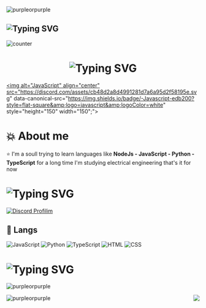 <img src="https://readme-typing-svg.herokuapp.com?size=20&width=1024&lines=🖥️+Herkese+selam+ben+purple+profilime+hoş+geldin+." alt="purpleorpurple" />

<h2 align="left"><img src="https://readme-typing-svg.herokuapp.com?font=Pacifico&pause=1000&color=F0FF32&background=69FF2000&center=true&repeat=false&vCenter=true&width=435&lines=Profile+Stat's" alt="Typing SVG" /></h2>

![counter](https://profile-counter.glitch.me/{purpleorpurple}/count.svg)

<h1 align="center"><img src="https://readme-typing-svg.herokuapp.com?font=Pacifico&pause=1000&color=326EFF&background=69FF2000&center=true&vCenter=true&repeat=false&width=435&lines=+🐦+My+Discord+Account's" alt="Typing SVG" /></h1> 

<a target="_blank" rel="noopener noreferrer" href="https://discord.com/users/632208307360235520"><img alt="JavaScript" align="center" src="https://discord.com/assets/cb48d2a8d4991281d7a6a95d2f58195e.svg" data-canonical-src="https://img.shields.io/badge/-Javascript-edb200?style=flat-square&amp;logo=javascript&amp;logoColor=white" style="height="150" width="150";"></a>
</div> 

# 💥 About me
⭐ I'm a soull trying to learn languages like **NodeJs - JavaScript - Python - TypeScript** for a long time I'm studying electrical engineering that's it for now


<h1 align="left"><img src="https://readme-typing-svg.herokuapp.com?font=Pacifico&pause=1000&color=326EFF&background=69FF2000&center=true&vCenter=true&repeat=false&width=435&lines=+My+Discord+Account's" alt="Typing SVG" /></h1>

[![Discord Profilim](https://lanyard.cnrad.dev/api/632208307360235520)](https://discord.com/users/632208307360235520)


## 📖 Langs
![JavaScript](https://img.shields.io/badge/JavaScript-323330?style=for-the-badge&logo=javascript&logoColor=F7DF1E) ![Python](https://img.shields.io/badge/Python-14354C?style=for-the-badge&logo=python&logoColor=white)  ![TypeScript](https://img.shields.io/badge/typescript-%23007ACC.svg?style=for-the-badge&logo=typescript&logoColor=white) ![HTML](https://img.shields.io/badge/HTML5-E34F26?style=for-the-badge&logo=html5&logoColor=white) ![CSS](https://img.shields.io/badge/CSS3-1572B6?style=for-the-badge&logo=css3&logoColor=white)

<h1 align="left"><img src="https://readme-typing-svg.herokuapp.com?font=Pacifico&pause=1000&color=f0f0f0&background=69FF2000&center=true&vCenter=true&repeat=false&width=435&lines=+Github+Stat's+" alt="Typing SVG" /></h1>

<p>&nbsp;<img align="left" src="https://github-readme-stats.vercel.app/api?username=purpleorpurple&show_icons=true&theme=dark&locale=en" alt="purpleorpurple"/>
<p><img align="left" src="https://github-readme-streak-stats.herokuapp.com/?user=purpleorpurple&theme=dark" alt="purpleorpurple"/>
<div align="right"><img src="https://spotify-github-profile.vercel.app/api/view.svg?uid=31f657sjt2e35547pt367g6ufq74&cover_image=true&theme=default&show_offline=false&background_color=bb00ff&bar_color_cover=false&bar_color=ff0000"/></div>   
